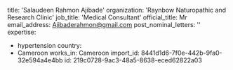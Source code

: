 title: 'Salaudeen Rahmon Ajibade'
organization: 'Raynbow Naturopathic and Research Clinic'
job_title: 'Medical Consultant'
official_title: Mr
email_address: Ajibaderahmon@gmail.com
post_nominal_letters: ''
expertise:
  - hypertension
country:
  - Cameroon
works_in: Cameroon
import_id: 8441d1d6-7f0e-442b-9fa0-32e594a4e4bb
id: 219c0728-9ac3-48a5-8638-eced62822a03
